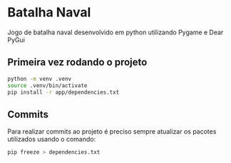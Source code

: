 # Batalha Naval
Jogo de batalha naval desenvolvido em python utilizando Pygame e Dear PyGui

## Primeira vez rodando o projeto
```bash
python -m venv .venv
source .venv/bin/activate
pip install -r app/dependencies.txt
```

## Commits
Para realizar commits ao projeto é preciso sempre atualizar os pacotes utilizados usando o comando:
```bash
pip freeze > dependencies.txt
```